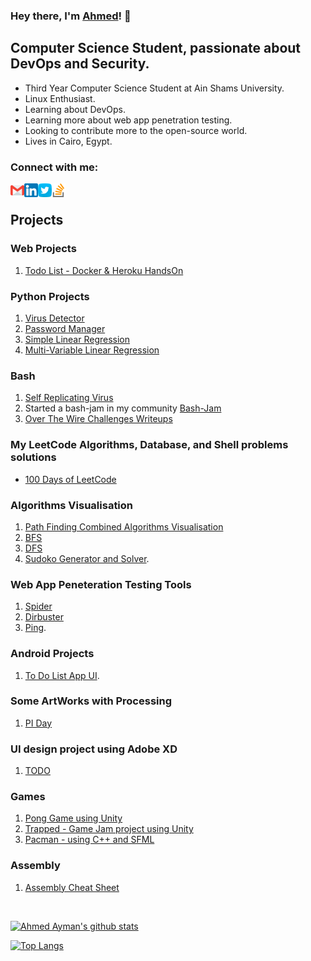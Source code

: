 ### Hey there, I'm [Ahmed](https://www.github.com/a7medayman6)! 👋

## Computer Science Student, passionate about DevOps and Security.
-   Third Year Computer Science Student at Ain Shams University.
-   Linux Enthusiast.
-   Learning about DevOps.
-   Learning more about web app penetration testing.
-   Looking to contribute more to the open-source world.
-   Lives in Cairo, Egypt.

### Connect with me:

[<img align="left" alt="a7medayman6 | email" width="22px" src="Images/gmail.png" />](mailto:a.ayman6000@gmail.com)
[<img align="left" alt="a7medayman6 | Linkedin" width="22px" src="Images/linkedin.png" />](https://www.linkedin.com/in/a7medayman6/)
[<img align="left" alt="a7medayman6 | Twitter" width="22px" src="Images/twitter.png"/>](https://twitter.com/a7med_ayman66)
[<img align="left" alt="a7medayman6 | Stackoverflow" width="22px" src="Images/stack-overflow.png" />](https://stackoverflow.com/users/14310323/ahmed-ayman)


</br>


## Projects

### Web Projects 
  1. [Todo List - Docker & Heroku HandsOn](https://github.com/a7medayman6/Todo-List-Dockerized-Flask-WebApp)
  
### Python Projects
  1. [Virus Detector](https://github.com/a7medayman6/Virus-Detector)
  2. [Password Manager](https://github.com/a7medayman6/Password-Manager)
  3. [Simple Linear Regression](https://github.com/a7medayman6/Simple-Linear-Regression)
  4. [Multi-Variable Linear Regression](https://github.com/a7medayman6/Multi-Variable-Linear-Regression)

### Bash 
  1. [Self Replicating Virus](https://github.com/a7medayman6/Self-Replicating-Virus)
  2. Started a bash-jam in my community [Bash-Jam](https://github.com/a7medayman6/BASH-JAM-I) 
  3. [Over The Wire Challenges Writeups](https://github.com/a7medayman6/Over-The-Wire_leviathan-)
  
### My LeetCode Algorithms, Database, and Shell problems solutions
  - [100 Days of LeetCode](https://github.com/a7medayman6/100-Days-of-LeetCode)
  
### Algorithms Visualisation </br>
  1. [Path Finding Combined Algorithms Visualisation](https://github.com/a7medayman6/Path-Finding-Algorithms-Visualisation)
  2. [BFS](https://github.com/a7medayman6/Breadth-First-Search-Visualization) </br>
  4. [DFS](https://github.com/a7medayman6/Depth-First-Search-Visualization) </br>
  5. [Sudoko Generator and Solver](https://github.com/a7medayman6/Sudoku-Generator-and-Solver).</br>
 
### Web App Peneteration Testing Tools
  1. [Spider](https://github.com/a7medayman6/Spidering-Tool) 
  2. [Dirbuster](https://github.com/a7medayman6/dirbuster) 
  3. [Ping](https://github.com/a7medayman6/Connection-Checker). 

### Android Projects
  1. [To Do List App UI](https://github.com/a7medayman6/To-Do-List).

### Some ArtWorks with Processing
  1. [PI Day](https://github.com/a7medayman6/PI-Digits-Artworks)
 
### UI design project using Adobe XD
  1. [TODO](https://github.com/a7medayman6/TO-DO-LIST-APP-UI)
  
### Games
  1. [Pong Game using Unity](https://github.com/a7medayman6/Pong-Unity)
  2. [Trapped - Game Jam project using Unity](https://github.com/a7medayman6/Trapped)
  3. [Pacman - using C++ and SFML](https://github.com/a7medayman6/PacMan-with-impossible-mode)

### Assembly 
  1. [Assembly Cheat Sheet](https://github.com/a7medayman6/Assembly-Cheat-Sheet)

<br />

[![Ahmed Ayman's github stats](https://github-readme-stats.vercel.app/api?username=a7medayman6&hide=stars&show_icons=true&theme=radical&include_all_commits=true&count_private=true)](https://github.com/a7medayman6?tab=repositories)

[![Top Langs](https://github-readme-stats.vercel.app/api/top-langs/?username=a7medayman6&layout=compact&theme=radical)](https://github.com/a7medayman6?tab=repositories)

<!--
**a7medayman6/a7medayman6** is a ✨ _special_ ✨ repository because its `README.md` (this file) appears on your GitHub profile.

Here are some ideas to get you started:

- 🔭 I’m currently working on ...
- 🌱 I’m currently learning ...
- 👯 I’m looking to collaborate on ...
- 🤔 I’m looking for help with ...
- 💬 Ask me about ...
- 📫 How to reach me: ...
- 😄 Pronouns: ...
- ⚡ Fun fact: ...
-->
